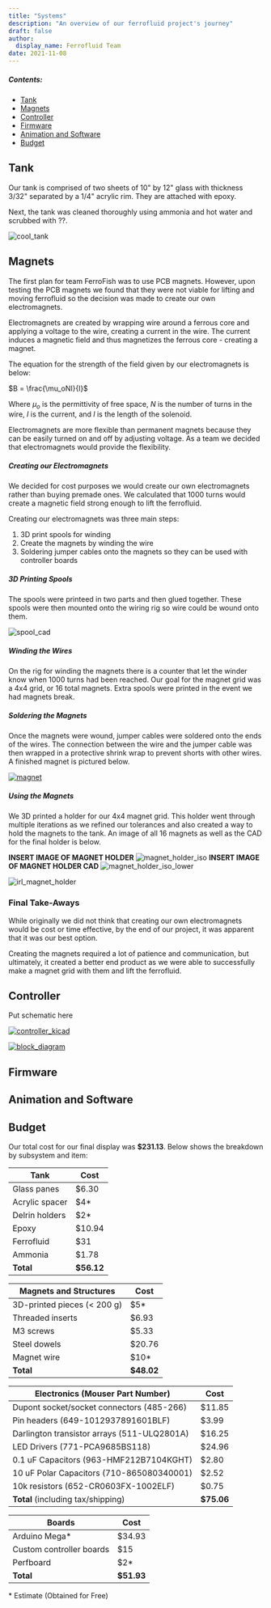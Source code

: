 ```yaml
---
title: "Systems"
description: "An overview of our ferrofluid project's journey"
draft: false
author:
  display_name: Ferrofluid Team
date: 2021-11-08
---
```


##### Contents: <a id="Navigation"></a>

- [Tank](#tank)
- [Magnets](#magnets)
- [Controller](#controller)
- [Firmware](#firmware)
- [Animation and Software](#animation)
- [Budget](#budget)

<a id="tank"></a>

## Tank 

Our tank is comprised of two sheets of 10" by 12" glass with thickness 3/32" separated by a 1/4" acrylic rim. They are attached with epoxy.

Next, the tank was cleaned thoroughly using ammonia and hot water and scrubbed with ??.


![cool_tank](../images/cool_tank.gif)

<a id="magnets"></a>

## Magnets

The first plan for team FerroFish was to use PCB magnets. However, upon testing the PCB magnets we found that they were not viable for lifting and moving ferrofluid so the decision was made to create our own electromagnets.

Electromagnets are created by wrapping wire around a ferrous core and applying a voltage to the wire, creating a current in the wire. The current induces a magnetic field and thus magnetizes the ferrous core - creating a magnet.

The equation for the strength of the field given by our electromagnets is below:

$B = \frac{\mu_oNI}{l}$

Where $\mu_o$ is the permittivity of free space, $N$ is the number of turns in the wire, $I$ is the current, and $l$ is the length of the solenoid.

Electromagnets are more flexible than permanent magnets because they can be easily turned on and off by adjusting voltage. As a team we decided that electromagnets would provide the flexibility.

##### Creating our Electromagnets

We decided for cost purposes we would create our own electromagnets rather than buying premade ones. We calculated that 1000 turns would create a magnetic field strong enough to lift the ferrofluid.

Creating our electromagnets was three main steps:
1. 3D print spools for winding
2. Create the magnets by winding the wire
3. Soldering jumper cables onto the magnets so they can be used with controller boards

##### 3D Printing Spools

The spools were printeed in two parts and then glued together. These spools were then mounted onto the wiring rig so wire could be wound onto them. 

![spool_cad](../images/spool_cad.png)

##### Winding the Wires

On the rig for winding the magnets there is a counter that let the winder know when 1000 turns had been reached. Our goal for the magnet grid was a 4x4 grid, or 16 total magnets. Extra spools were printed in the event we had magnets break.

##### Soldering the Magnets

Once the magnets were wound, jumper cables were soldered onto the ends of the wires. The connection between the wire and the jumper cable was then wrapped in a protective shrink wrap to prevent shorts with other wires. A finished magnet is pictured below.

[![magnet](../images/magnet.jpg)](../images/magnet.jpg)

##### Using the Magnets

We 3D printed a holder for our 4x4 magnet grid. This holder went through multiple iterations as we refined our tolerances and also created a way to hold the magnets to the tank. An image of all 16 magnets as well as the CAD for the final holder is below.

**INSERT IMAGE OF MAGNET HOLDER**
![magnet_holder_iso](../images/magnet_holder_iso.png)
**INSERT IMAGE OF MAGNET HOLDER CAD**
![magnet_holder_iso_lower](../images/magnet_holder_iso_lower.png)

![irl_magnet_holder](../images/irl_magnet_holder.png)


### Final Take-Aways

While originally we did not think that creating our own electromagnets would be cost or time effective, by the end of our project, it was apparent that it was our best option. 

Creating the magnets required a lot of patience and communication, but ultimately, it created a better end product as we were able to successfully make a magnet grid with them and lift the ferrofluid.




<a id="controller"></a>

## Controller

Put schematic here

[![controller_kicad](../images/controller_kicad.png)](../images/controller_kicad.png)

[![block_diagram](../images/block_diagram.jpg)](../images/block_diagram.jpg)

<a id="firmware"></a>

## Firmware



<a id="animation"></a>

## Animation and Software

<a id="budget"></a>

## Budget

Our total cost for our final display was **$231.13**. Below shows the breakdown by subsystem and item:

| Tank           | Cost          |
|----------------|---------------|
| Glass panes    | $6.30         |
| Acrylic spacer | $4*           |
| Delrin holders | $2*           |
| Epoxy          | $10.94        |
| Ferrofluid     | $31           |
| Ammonia        | $1.78          |
| **Total**      | **$56.12** |



| Magnets and Structures      | Cost       |
|-----------------------------|------------|
| 3D-printed pieces (< 200 g) | $5*        |
| Threaded inserts            | $6.93      |
| M3 screws                   | $5.33      |
| Steel dowels                | $20.76     |
| Magnet wire                 | $10*       |
| **Total**                   | **$48.02** |


| Electronics (Mouser Part Number)            | Cost       |
|---------------------------------------------|------------|
| Dupont socket/socket connectors (485-266)   | $11.85     |
| Pin headers (649-1012937891601BLF)          | $3.99      |
| Darlington transistor arrays (511-ULQ2801A) | $16.25     |
| LED Drivers (771-PCA9685BS118)              | $24.96     |
| 0.1 uF Capacitors (963-HMF212B7104KGHT)     | $2.80      |
| 10 uF Polar Capacitors (710-865080340001)   | $2.52      |
| 10k resistors (652-CR0603FX-1002ELF)        | $0.75      |
| **Total** (including tax/shipping)          | **$75.06** |


| Boards                   | Cost       |
|--------------------------|------------|
| Arduino Mega*            | $34.93     |
| Custom controller boards | $15        |
| Perfboard                | $2*        |
| **Total**                | **$51.93** |






\* Estimate (Obtained for Free)


